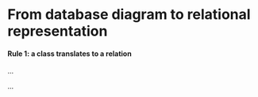 # From database diagram to relational representation

<div class="row row-cols-md-2"><div>

#### Rule 1: a class translates to a relation

...
</div><div>

...
</div></div>